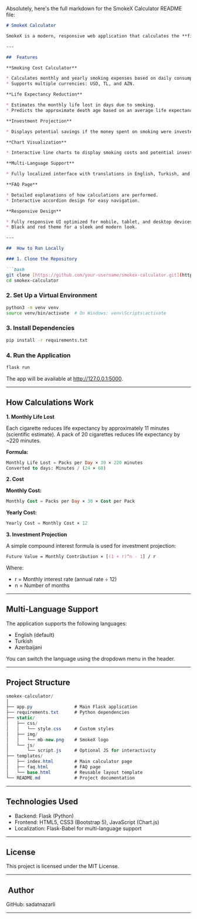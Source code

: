 Absolutely, here's the full markdown for the SmokeX Calculator README file:

```markdown
# SmokeX Calculator

SmokeX is a modern, responsive web application that calculates the **financial** and **health impact** of smoking. The application estimates monthly costs, life expectancy reduction, and provides a comparison of how much you could save if you invested the money instead of smoking. The app supports **multiple languages**: English, Turkish, and Azerbaijani.

---

##  Features

**Smoking Cost Calculator**

* Calculates monthly and yearly smoking expenses based on daily consumption and pack cost.
* Supports multiple currencies: USD, TL, and AZN.

**Life Expectancy Reduction**

* Estimates the monthly life lost in days due to smoking.
* Predicts the approximate death age based on an average life expectancy of 75 years.

**Investment Projection**

* Displays potential savings if the money spent on smoking were invested with a compound annual return.

**Chart Visualization**

* Interactive line charts to display smoking costs and potential investment growth over time.

**Multi-Language Support**

* Fully localized interface with translations in English, Turkish, and Azerbaijani.

**FAQ Page**

* Detailed explanations of how calculations are performed.
* Interactive accordion design for easy navigation.

**Responsive Design**

* Fully responsive UI optimized for mobile, tablet, and desktop devices.
* Black and red theme for a sleek and modern look.

---

##  How to Run Locally

### 1. Clone the Repository

```bash
git clone [https://github.com/your-username/smokex-calculator.git](https://github.com/your-username/smokex-calculator.git)
cd smokex-calculator
```

### 2. Set Up a Virtual Environment

```bash
python3 -m venv venv
source venv/bin/activate  # On Windows: venv\Scripts\activate
```

### 3. Install Dependencies

```bash
pip install -r requirements.txt
```

### 4. Run the Application

```bash
flask run
```

The app will be available at http://127.0.0.1:5000.

---

##  How Calculations Work

**1. Monthly Life Lost**

Each cigarette reduces life expectancy by approximately 11 minutes (scientific estimate). A pack of 20 cigarettes reduces life expectancy by ~220 minutes.

**Formula:**

```sql
Monthly Life Lost = Packs per Day × 30 × 220 minutes
Converted to days: Minutes / (24 × 60)
```

**2. Cost**

**Monthly Cost:**

```sql
Monthly Cost = Packs per Day × 30 × Cost per Pack
```

**Yearly Cost:**

```java
Yearly Cost = Monthly Cost × 12
```

**3. Investment Projection**

A simple compound interest formula is used for investment projection:

```css
Future Value = Monthly Contribution × [(1 + r)^n - 1] / r
```

Where:

* r = Monthly interest rate (annual rate ÷ 12)
* n = Number of months

---

##  Multi-Language Support

The application supports the following languages:

* English (default)
* Turkish
* Azerbaijani

You can switch the language using the dropdown menu in the header.

---

##  Project Structure

```csharp
smokex-calculator/
│
├── app.py                # Main Flask application
├── requirements.txt      # Python dependencies
├── static/
│   ├── css/
│   │   └── style.css     # Custom styles
│   ├── img/
│   │   └── mb-new.png    # SmokeX logo
│   └── js/
│       └── script.js     # Optional JS for interactivity
├── templates/
│   ├── index.html        # Main calculator page
│   ├── faq.html          # FAQ page
│   └── base.html         # Reusable layout template
└── README.md             # Project documentation
```

---

##  Technologies Used

* Backend: Flask (Python)
* Frontend: HTML5, CSS3 (Bootstrap 5), JavaScript (Chart.js)
* Localization: Flask-Babel for multi-language support

---

##  License

This project is licensed under the MIT License.

---

## ‍ Author

GitHub: sadatnazarli

---


